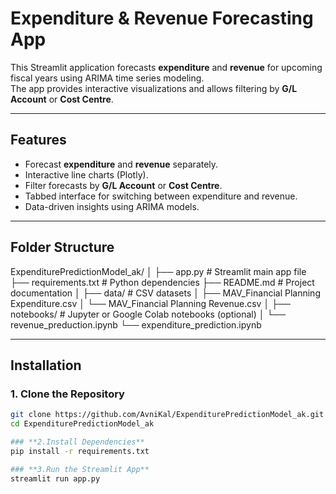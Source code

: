 # Expenditure & Revenue Forecasting App

This Streamlit application forecasts **expenditure** and **revenue** for upcoming fiscal years using ARIMA time series modeling.  
The app provides interactive visualizations and allows filtering by **G/L Account** or **Cost Centre**.

---

## Features
- Forecast **expenditure** and **revenue** separately.
- Interactive line charts (Plotly).
- Filter forecasts by **G/L Account** or **Cost Centre**.
- Tabbed interface for switching between expenditure and revenue.
- Data-driven insights using ARIMA models.

---

## Folder Structure
ExpenditurePredictionModel_ak/
│
├── app.py # Streamlit main app file
├── requirements.txt # Python dependencies
├── README.md # Project documentation
│
├── data/ # CSV datasets
│ ├── MAV_Financial Planning Expenditure.csv
│ └── MAV_Financial Planning Revenue.csv
│
├── notebooks/ # Jupyter or Google Colab notebooks (optional)
│ └── revenue_preduction.ipynb
  └── expenditure_prediction.ipynb


---

## Installation

### **1. Clone the Repository**
```bash
git clone https://github.com/AvniKal/ExpenditurePredictionModel_ak.git
cd ExpenditurePredictionModel_ak

### **2.Install Dependencies**
pip install -r requirements.txt

### **3.Run the Streamlit App**
streamlit run app.py


